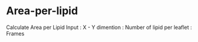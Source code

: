 # Area-per-lipid
Calculate Area per Lipid
Input : X - Y dimention
      : Number of lipid per leaflet
      : Frames
      
